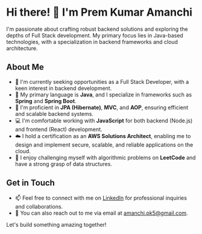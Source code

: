 # Hi there! 👋 I'm Prem Kumar Amanchi

I'm passionate about crafting robust backend solutions and exploring the depths of Full Stack development. My primary focus lies in Java-based technologies, with a specialization in backend frameworks and cloud architecture. 

## About Me

- 🔭 I'm currently seeking opportunities as a Full Stack Developer, with a keen interest in backend development.
- 🌱 My primary language is **Java**, and I specialize in frameworks such as **Spring** and **Spring Boot**.
- 💼 I'm proficient in **JPA (Hibernate)**, **MVC**, and **AOP**, ensuring efficient and scalable backend systems.
- 💻 I'm comfortable working with **JavaScript** for both backend (Node.js) and frontend (React) development.
- ☁️ I hold a certification as an **AWS Solutions Architect**, enabling me to design and implement secure, scalable, and reliable applications on the cloud.
- 🧠 I enjoy challenging myself with algorithmic problems on **LeetCode** and have a strong grasp of data structures.

## Get in Touch

- 📫 Feel free to connect with me on [LinkedIn](https://www.linkedin.com/in/premkumaramanchi/) for professional inquiries and collaborations.
- 📧 You can also reach out to me via email at [amanchi.pk5@gmail.com](mailto:amanchi.pk5@gmail.com).

Let's build something amazing together!
